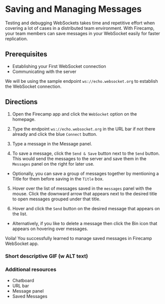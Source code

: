 # Saving and Managing Messages

Testing and debugging WebSockets takes time and repetitive effort when covering a lot of cases in a distributed team environment. With Firecamp, your team members can save messages in your WebSocket easily for faster replication.


## Prerequisites
- Establishing your First WebSocket connection
- Communicating with the server

We will be using the sample endpoint `ws://echo.websocket.org` to establish the WebSocket connection.

## Directions
1. Open the Firecamp app and click the `WebSocket` option on the homepage.

2. Type the endpoint `ws://echo.websocket.org` in the URL bar if not there already and click the blue `Connect` button.

3. Type a message in the Message panel.

4. To save a message, click the `Send & Save` button next to the `Send` button. This would send the messages to the server and save them in the `Messages` panel on the right for later use.

 - Optionally, you can save a group of messages together by mentioning a Title for them before saving in the `Title` box.

5. Hover over the list of messages saved in the `messages` panel with the mouse. Click the downward arrow that appears next to the desired title to open messages grouped under that title.

6. Hover and click the `Send` button on the desired message that appears on the list.

 - Alternatively, if you like to delete a message then click the Bin icon that appears on hovering over messages.

Voila! You successfully learned to manage saved messages in Firecamp WebSocket app.


### Short descriptive GIF (w ALT text)


### Additional resources
- Chatboard
- URL bar
- Message panel
- Saved Messages
